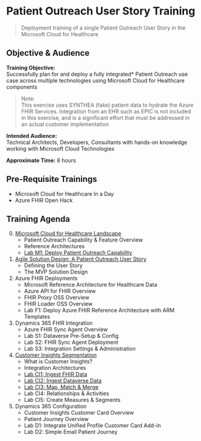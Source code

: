 # Patient Outreach User Story Training
> Deployment training of a single Patient Outreach User Story in the Microsoft Cloud for Healthcare

## Objective & Audience
**Training Objective:**<br>
Successfully plan for and deploy a fully integrated* Patient Outreach use case across multiple technologies using Microsoft Cloud for Healthcare components

>Note:<br>
This exercise uses SYNTHEA (fake) patient data to hydrate the Azure FHIR Services. Integration from an EHR such as EPIC is not included in this exercise, and is a significant effort that must be addressed in an actual customer implementation

**Intended Audience:**<br>
Technical Architects, Developers, Consultants with hands-on knowledge working with Microsoft Cloud Technologies

**Approximate Time:** 8 hours
## Pre-Requisite Trainings
* Microsoft Cloud for Healthcare In a Day
* Azure FHIR Open Hack

## Training Agenda

0. [Microsoft Cloud for Healthcare Landscape](./0_MC4H_Landscape/)
    * Patient Outreach Capability & Feature Overview
    * Reference Architectures
    * [Lab M1: Deploy Patient Outreach Capability](./0_MC4H_Landscape/Lab_M1)
1.  [Agile Solution Design: A Patient Outreach User Story](./1_Solution_Design)
    * Defining the User Story
    * The MVP Solution Design
2. Azure FHIR Deployments
    * Microsoft Reference Architecture for Healthcare Data
    * Azure API for FHIR Overview
    * FHIR Proxy OSS Overview
    * FHIR Loader OSS Overview
    * Lab F1: Deploy Azure FHIR Reference Architecture with ARM Templates
3. Dynamics 365 FHIR Integration
    * Azure FHIR Sync Agent Overview
    * Lab S1: Dataverse Pre-Setup & Config
    * Lab S2: FHIR Sync Agent Deployment
    * Lab S3: Integration Settings & Administration
4. [Customer Insights Segmentation](./4_Customer_Insights_Config)
    * What is Customer Insights?
    * Integration Architectures
    * [Lab CI1: Ingest FHIR Data](./4_Customer_Insights_Config/Lab_CI1)
    * [Lab CI2: Ingest Dataverse Data](./4_Customer_Insights_Config/Lab_CI2)
    * [Lab CI3: Map, Match & Merge](./4_Customer_Insights_Config/Lab_CI3)
    * Lab CI4: Relationships & Activities
    * Lab CI5: Create Measures & Segments
5. Dynamics 365 Configuration
    * Customer Insights Customer Card Overview
    * Patient Journey Overview
    * Lab D1: Integrate Unified Profile Customer Card Add-in
    * Lab D2: Simple Email Patient Journey